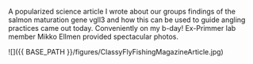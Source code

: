 A popularized science article I wrote about our groups findings of the salmon maturation gene vgll3 and how this can be used to guide angling practices came out today. Conveniently on my b-day! Ex-Primmer lab member Mikko Ellmen provided spectacular photos.

![]({{ BASE_PATH }}/figures/ClassyFlyFishingMagazineArticle.jpg)